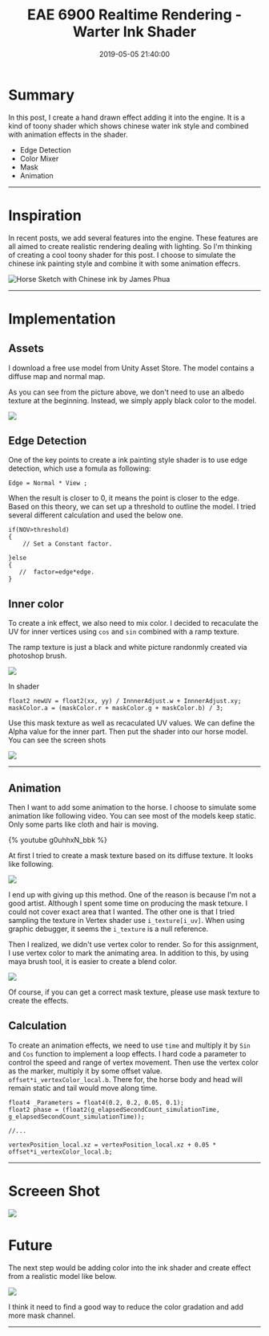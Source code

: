 ﻿---
title: EAE 6900 Realtime Rendering - Warter Ink Shader
date: 2019-05-05 21:40:00
tags: 
- Entertainment Arts Engineering 
- Realtime Rendering
- CubeMap
- EAE 6900
categories: 
- Game Engine
- Realtime Rendering
thumbnail: https://i.loli.net/2019/05/06/5ccfbf7024eff.gif
toc: true
---

# Summary 


In this post, I create a hand drawn effect adding it into the engine. It is a kind of toony shader which shows chinese water ink style and combined with animation effects in the shader.

- Edge Detection
- Color Mixer
- Mask
- Animation



<!--more--> 

---

# Inspiration 


In recent posts, we add several features into the engine. These features are all aimed to create realistic rendering dealing with lighting. So I'm thinking of creating a cool toony shader for this post. I choose to simulate the chinese ink painting style and combine it with some animation effecrs.

![Horse Sketch with Chinese ink by James Phua](https://i.loli.net/2019/05/06/5ccfb15040902.jpg)


----

# Implementation


## Assets


I download a free use model from Unity Asset Store. The model contains a diffuse map and normal map.

As you can see from the picture above, we don't need to use an albedo texture at the beginning. Instead, we simply apply black color to the model.

![](https://i.imgur.com/Q0b75R9.jpg)


## Edge Detection

One of the key points to create a ink painting style shader is to use edge detection, which use a fomula as following:

```
Edge = Normal * View ;
```

When the result is closer to 0, it means the point is closer to the edge. Based on this theory, we can set up a threshold to outline the model. I tried several different calculation and used the below one.

```
if(NOV>threshold)
{
    // Set a Constant factor.
    
}else
{
   //  factor=edge*edge.
}
```

## Inner color

To create a ink effect, we also need to mix color. I decided to recaculate the UV for inner vertices using `cos` and `sin` combined with a ramp texture.

The ramp texture is just a black and white picture randonmly created via photoshop brush.

![](https://i.loli.net/2019/05/06/5ccfba68a9901.jpg)


In shader

```
float2 newUV = float2(xx, yy) / InnnerAdjust.w + InnnerAdjust.xy;
maskColor.a = (maskColor.r + maskColor.g + maskColor.b) / 3;
```

Use this mask texture as well as recaculated UV values. We can define the Alpha value for the inner part. Then put the shader into our horse model. You can see the screen shots


![](https://i.loli.net/2019/05/06/5ccfb7adc275d.jpg)


--------------------- 


## Animation


Then I want to add some animation to the horse. I choose to simulate some animation like following video. You can see most of the models keep static. Only some parts like cloth and hair is moving.

{% youtube g0uhhxN_bbk %}  





At first I tried to create a mask texture based on its diffuse texture. It looks like following.

![](https://i.loli.net/2019/05/06/5ccfba66d9a1f.png)

I end up with giving up this method. One of the reason is because I'm not a good artist. Although I spent some time on producing the mask tetxure. I could not cover exact area that I wanted. The other one is that I tried sampling the texture in Vertex shader use `i_texture[i_uv]`. When using graphic debugger, it seems the `i_texture` is a null reference.


Then I realized, we didn't use vertex color to render. So for this assignment, I use vertex color to mark the animating area. In addition to this, by using maya brush tool, it is easier to create a blend color.


![](https://i.loli.net/2019/05/06/5ccfbc53c3749.jpg)

Of course, if you can get a correct mask texture, please use mask texture to create the effects.


## Calculation


To create an animation effects, we need to use `time` and multiply it by `Sin` and `Cos` function to implement a loop effects.  I hard code a parameter to control the speed and range of vertex movement. Then use the vertex color as the marker,  multiply it by some offset value. `offset*i_vertexColor_local.b`. There for, the horse body and head will remain static and tail would move along time.


```
float4 _Parameters = float4(0.2, 0.2, 0.05, 0.1);
float2 phase = (float2(g_elapsedSecondCount_simulationTime,
g_elapsedSecondCount_simulationTime));

//...

vertexPosition_local.xz = vertexPosition_local.xz + 0.05 * offset*i_vertexColor_local.b;
```

---

# Screeen Shot


![](https://i.loli.net/2019/05/06/5ccfbf7024eff.gif)



# Future

The next step would be adding color into the ink shader and create effect from a realistic model like below.

![](https://i.loli.net/2019/05/06/5ccfbe8ada35e.jpg)

I think it need to find a good way to reduce the color gradation and add more mask channel.


---










